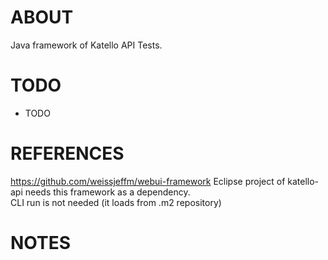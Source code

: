 ABOUT
=====
Java framework of Katello API Tests.

TODO
====
 * TODO

REFERENCES
==========
https://github.com/weissjeffm/webui-framework
Eclipse project of katello-api needs this framework as a dependency.  
CLI run is not needed (it loads from .m2 repository)

NOTES
=====


